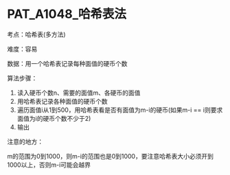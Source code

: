 # PAT_A1048_哈希表法

考点：哈希表(多方法)

难度：容易

数据：用一个哈希表记录每种面值的硬币个数

算法步骤：

1. 读入硬币个数n、需要的面值m、各硬币的面值
2. 用哈希表记录各种面值的硬币个数
3. 遍历面值i从1到500，用哈希表看是否有面值为m-i的硬币(如果m-i == i则要求面值为i的硬币个数不少于2)
4. 输出

注意的地方：

m的范围为0到1000，则m-i的范围也是0到1000，要注意哈希表大小必须开到1000以上，否则m-i可能会越界
